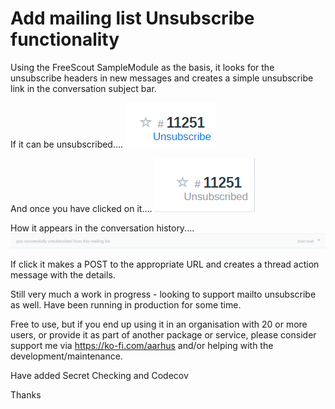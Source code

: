 # Add mailing list Unsubscribe functionality

Using the FreeScout SampleModule as the basis, it looks for the unsubscribe headers in new messages
and creates a simple unsubscribe link in the conversation subject bar.

If it can be unsubscribed....
![Unsubscribe Available](images/unsubscribe.png)

And once you have clicked on it....
![Unsubscribed](images/unsubscribed.png)

How it appears in the conversation history....
![Action](images/action.png)

If click it makes a POST to the appropriate URL and creates a thread action message with the details.

Still very much a work in progress - looking to support mailto unsubscribe as well. Have been running in production for some time.

Free to use, but if you end up using it in an organisation with 20 or more users, or provide it as part of another package or service, please consider support me via https://ko-fi.com/aarhus and/or helping with the development/maintenance.

Have added Secret Checking and Codecov

Thanks
